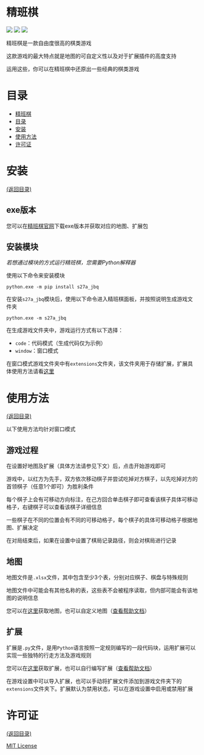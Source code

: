 # 精班棋

![](https://img.shields.io/badge/release-1.1.0-blue)
![](https://img.shields.io/badge/last%20commit-june-yellow)
![](https://img.shields.io/badge/license-MIT-green)

精班棋是一款自由度很高的棋类游戏

这款游戏的最大特点就是地图的可自定义性以及对于扩展插件的高度支持

运用这些，你可以在精班棋中还原出一些经典的棋类游戏

# 目录

- [精班棋](#精班棋)
- [目录](#目录)
- [安装](#安装)
- [使用方法](#使用方法)
- [许可证](#许可证)

# 安装

[(返回目录)](#目录)

## exe版本

您可以在[精班棋官网](https://amf14151.github.io/JBQ/)下载exe版本并获取对应的地图、扩展包

## 安装模块

*若想通过模块的方式运行精班棋，您需要Python解释器*

使用以下命令来安装模块

```
python.exe -m pip install s27a_jbq
```

在安装`s27a_jbq`模块后，使用以下命令进入精班棋面板，并按照说明生成游戏文件夹

```
python.exe -m s27a_jbq
```

在生成游戏文件夹中，游戏运行方式有以下选择：

- `code`：代码模式（生成代码仅为示例）
- `window`：窗口模式

在窗口模式游戏文件夹中有`extensions`文件夹，该文件夹用于存储扩展，扩展具体使用方法请看[这里](#扩展)

# 使用方法

[(返回目录)](#目录)

以下使用方法均针对窗口模式

## 游戏过程

在设置好地图及扩展（具体方法请参见下文）后，点击开始游戏即可

游戏中，以红方为先手，双方依次移动棋子并尝试吃掉对方棋子，以先吃掉对方的首领棋子（任意1个即可）为胜利条件

每个棋子上会有可移动方向标注，在己方回合单击棋子即可查看该棋子具体可移动格子，右键棋子可以查看该棋子详细信息

一些棋子在不同的位置会有不同的可移动格子，每个棋子的具体可移动格子根据地图、扩展决定

在对局结束后，如果在设置中设置了棋局记录路径，则会对棋局进行记录

## 地图

地图文件是`.xlsx`文件，其中包含至少3个表，分别对应棋子、棋盘与特殊规则

地图文件中可能会有其他名称的表，这些表不会被程序读取，但内部可能会有该地图的说明信息

您可以在[这里](https://amf14151.github.io/JBQ/)获取地图，也可以自定义地图（[查看帮助文档](https://amf14151.github.io/JBQ/help.html)）

## 扩展

扩展是`.py`文件，是用`Python`语言按照一定规则编写的一段代码块，运用扩展可以实现一些独特的行走方法及游戏规则

您可以在[这里](https://amf14151.github.io/JBQ/)获取扩展，也可以自行编写扩展（[查看帮助文档](https://amf14151.github.io/JBQ/help.html)）

在游戏设置中可以导入扩展，也可以手动将扩展文件添加到游戏文件夹下的`extensions`文件夹下。扩展默认为禁用状态，可以在游戏设置中启用或禁用扩展

# 许可证

[(返回目录)](#目录)

[MIT License](https://github.com/amf14151/s27a_jbq/blob/main/LICENSE)

